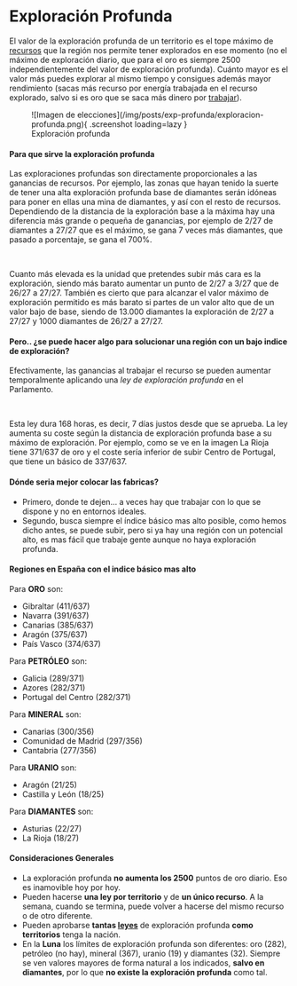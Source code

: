 # Exploración Profunda

El valor de la exploración profunda de un territorio es el tope máximo de [recursos](/2.-Economia/Recursos/) que la región nos permite tener explorados en ese momento (no el máximo de exploración diario, que para el oro es siempre 2500 independientemente del valor de exploración profunda). Cuánto mayor es el valor más puedes explorar al mismo tiempo y consigues además mayor rendimiento (sacas más recurso por energía trabajada en el recurso explorado, salvo si es oro que se saca más dinero por [trabajar](/2.-Economia/Trabajar/)).

<figure markdown>
  ![Imagen de elecciones](/img/posts/exp-profunda/exploracion-profunda.png){ .screenshot loading=lazy }
  <figcaption>Exploración profunda</figcaption>
</figure>

#### Para que sirve la exploración profunda

Las exploraciones profundas son directamente proporcionales a las ganancias de recursos. Por ejemplo, las zonas que hayan tenido la suerte de tener una alta exploración profunda base de diamantes serán idóneas para poner en ellas una mina de diamantes, y así con el resto de recursos. Dependiendo de la distancia de la exploración base a la máxima hay una diferencia más grande o pequeña de ganancias, por ejemplo de 2/27 de diamantes a 27/27 que es el máximo, se gana 7 veces más diamantes, que pasado a porcentaje, se gana el 700%.

![]()

Cuanto más elevada es la unidad que pretendes subir más cara es la exploración, siendo más barato aumentar un punto de 2/27 a 3/27 que de 26/27 a 27/27. También es cierto que para alcanzar el valor máximo de exploración permitido es más barato si partes de un valor alto que de un valor bajo de base, siendo de 13.000 diamantes la exploración de 2/27 a 27/27 y 1000 diamantes de 26/27 a 27/27.

#### Pero.. ¿se puede hacer algo para solucionar una región con un bajo indice de exploración?

Efectivamente, las ganancias al trabajar el recurso se pueden aumentar temporalmente aplicando una _ley de exploración profunda_ en el Parlamento.

![]()

Esta ley dura 168 horas, es decir, 7 días justos desde que se aprueba. La ley aumenta su coste según la distancia de exploración profunda base a su máximo de exploración. Por ejemplo, como se ve en la imagen La Rioja tiene 371/637 de oro y el coste sería inferior de subir Centro de Portugal, que tiene un básico de 337/637.

#### Dónde seria mejor colocar las fabricas?

- Primero, donde te dejen… a veces hay que trabajar con lo que se dispone y no en entornos ideales.
- Segundo, busca siempre el índice básico mas alto posible, como hemos dicho antes, se puede subir, pero si ya hay una región con un potencial alto, es mas fácil que trabaje gente aunque no haya exploración profunda.

#### Regiones en España con el indice básico mas alto

Para **ORO** son:

- Gibraltar (411/637)
- Navarra (391/637)
- Canarias (385/637)
- Aragón (375/637)
- País Vasco (374/637)

Para **PETRÓLEO** son:

- Galicia (289/371)
- Azores (282/371)
- Portugal del Centro (282/371)

Para **MINERAL** son:

- Canarias (300/356)
- Comunidad de Madrid (297/356)
- Cantabria (277/356)

Para **URANIO** son:

- Aragón (21/25)
- Castilla y León (18/25)

Para **DIAMANTES** son:

- Asturias (22/27)
- La Rioja (18/27)

#### Consideraciones Generales

- La exploración profunda **no aumenta los 2500** puntos de oro diario. Eso es inamovible hoy por hoy.
- Pueden hacerse **una ley por territorio** y de **un único recurso**. A la semana, cuando se termina, puede volver a hacerse del mismo recurso o de otro diferente.
- Pueden aprobarse **tantas [leyes](/3.-Politica/Leyes/)** de exploración profunda **como territorios** tenga la nación.
- En la **Luna** los límites de exploración profunda son diferentes: oro (282), petróleo (no hay), mineral (367), uranio (19) y diamantes (32). Siempre se ven valores mayores de forma natural a los indicados, **salvo en diamantes**, por lo que **no existe la exploración profunda** como tal.
